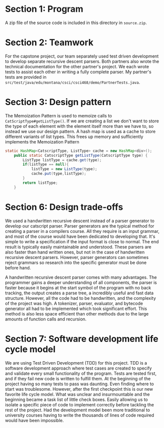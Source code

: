 # Section 1: Program

A zip file of the source code is included in this directory in ```source.zip```.

# Section 2: Teamwork

For the capstone project, our team separately used test driven development to develop separate recursive descent parsers. Both partners also wrote the technical documentation for the other partner's project. We each wrote tests to assist each other in writing a fully complete parser. My partner's tests are provided in ```src/test/java/edu/montana/csci/csci468/demo/PartnerTests.java```.
# Section 3: Design pattern

The Memoization Pattern is used to memoize calls to ```CatScriptType#getListType()```. If we are creating a list we don't want to store the type of each element with the element itself more than we have to, so instead we use our design pattern. A hash map is used as a cache to store different variants of list types. This frees up memory and sufficiently implements the Memoization Pattern

~~~Java
static HashMap<CatscriptType, ListType> cache = new HashMap<div>();
    public static CatscriptType getListType(CatscriptType type) {
        ListType listType = cache.get(type);
        if(listType == null){
            listType = new ListType(type);
            cache.put(type,listType);
        }
        return listType;
    }
~~~
<div style="page-break-after: always;"></div>

# Section 6: Design trade-offs

We used a handwritten recursive descent instead of a parser generator to develop our catscript parser. Parser generators are the typical method for creating a parser in a compilers course. All they require is an input grammar, and most of the course would have been dedicated to developing that. It's simple to write a specification if the input format is close to normal. The end result is typically easily maintainable and understood. These parsers are also faster than hand written ones, but not in the case of handwritten recursive descent parsers. However, parser generators can sometimes reject grammars so research into the specific generator must be done before hand. 

A handwritten recursive descent parser comes with many advantages. The programmer gains a deeper understanding of all components, the parser is faster because it begins at the start symbol of the program with no back tracking, the output creates a parse tree, a incredibly useful and fast data structure. However, all the code had to be handwritten, and the complexity of the project was high. A tokenizer, parser, evaluator, and bytecode generator all had to be implemented which took significant effort. This method is also less space efficient than other methods due to the large amounts of function calls and recursion.

# Section 7: Software development life cycle model

We are using Test Driven Development (TDD) for this project. TDD is a software development approach where test cases are created to specify and validate every small functionality of the program. Tests are tested first, and if they fail new code is written to fulfill them. At the beginning of the project having so many tests to pass was daunting. Even finding where to start was troublesome. However, after the first checkpoint this is our new favorite life cycle model. What was unclear and insurmountable and the beginning became a task list of little check boxes. Easily allowing us to isolate a specific piece of code to implement correctly before tackling the rest of the project. Had the development model been more traditional to university courses having to write the thousands of lines of code required would have been impossible.